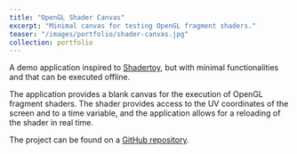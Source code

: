 ```yaml
---
title: "OpenGL Shader Canvas"
excerpt: "Minimal canvas for testing OpenGL fragment shaders."
teaser: "/images/portfolio/shader-canvas.jpg"
collection: portfolio
---
```


A demo application inspired to [Shadertoy](https://www.shadertoy.com/), but with minimal functionalities and that can be executed offline.  

The application provides a blank canvas for the execution of OpenGL fragment shaders. The shader provides access to the UV coordinates of the screen and to a time variable, and the application allows for a reloading of the shader in real time.  

The project can be found on a [GitHub repository](https://github.com/filthynobleman/shader-canvas).
